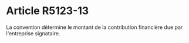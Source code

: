 # Article R5123-13

  
La convention détermine le montant de la contribution financière due par l'entreprise signataire.